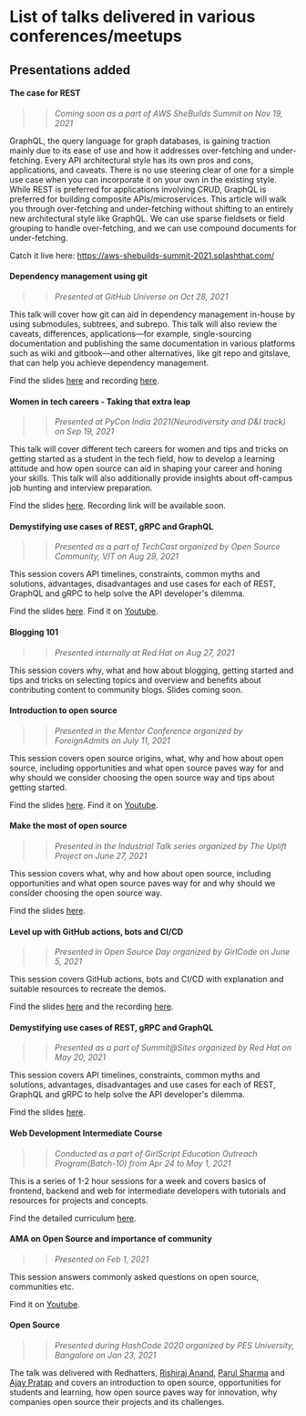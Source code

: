 # List of talks delivered in various conferences/meetups

## Presentations added

#### The case for REST
>> *Coming soon as a part of AWS SheBuilds Summit on Nov 19, 2021*

GraphQL, the query language for graph databases, is gaining traction mainly due to its ease of use and how it addresses over-fetching and under-fetching. Every API architectural style has its own pros and cons, applications, and caveats. There is no use steering clear of one for a simple use case when you can incorporate it on your own in the existing style. While REST is preferred for applications involving CRUD, GraphQL is preferred for building composite APIs/microservices. This article will walk you through over-fetching and under-fetching without shifting to an entirely new architectural style like GraphQL. We can use sparse fieldsets or field grouping to handle over-fetching, and we can use compound documents for under-fetching.

Catch it live here: https://aws-shebuilds-summit-2021.splashthat.com/

#### Dependency management using git
>> *Presented at GitHub Universe on Oct 28, 2021*

This talk will cover how git can aid in dependency management in-house by using submodules, subtrees, and subrepo. This talk will also review the caveats, differences, applications—for example, single-sourcing documentation and publishing the same documentation in various platforms such as wiki and gitbook—and other alternatives, like git repo and gitslave, that can help you achieve dependency management. 

Find the slides [here](2021/DependencyManagementUsingGit.pdf) and recording [here](https://githubuniverse.com/content-library/dependency-management-using-git/).

#### Women in tech careers - Taking that extra leap
>> *Presented at PyCon India 2021(Neurodiversity and D&I track) on Sep 19, 2021*

This talk will cover different tech careers for women and tips and tricks on getting started as a student in the tech field, how to develop a learning attitude and how open source can aid in shaping your career and honing your skills. This talk will also additionally provide insights about off-campus job hunting and interview preparation. 

Find the slides [here](2021/Women-tech-careers-extra-leap.pdf). Recording link will be available soon.

#### Demystifying use cases of REST, gRPC and GraphQL 
>> *Presented as a part of TechCast organized by Open Source Community, VIT on Aug 29, 2021*

This session covers API timelines, constraints, common myths and solutions, advantages, disadvantages and use cases for each of REST, GraphQL and gRPC to help solve the API developer's dilemma. 

Find the slides [here](2021/Demystifying-use-cases-REST-gRPC-GraphQL.pdf). Find it on [Youtube](https://www.youtube.com/watch?v=kvMUNlqp44s).

#### Blogging 101 
>> *Presented internally at Red Hat on Aug 27, 2021*

This session covers why, what and how about blogging, getting started and tips and tricks on selecting topics and overview and benefits about contributing content to community blogs. Slides coming soon.

#### Introduction to open source
>> *Presented in the Mentor Conference organized by ForeignAdmits on July 11, 2021*

This session covers open source origins, what, why and how about open source, including opportunities and what open source paves way for and why should we consider choosing the open source way and tips about getting started. 

Find the slides [here](2021/Make-most-open-source-foreignadmits.pdf). Find it on [Youtube](https://www.youtube.com/watch?v=qhF8wGET3E4).

#### Make the most of open source
>> *Presented in the Industrial Talk series organized by The Uplift Project on June 27, 2021*

This session covers what, why and how about open source, including opportunities and what open source paves way for and why should we consider choosing the open source way. 

Find the slides [here](2021/Make-the-most-of-open-source.pdf).
#### Level up with GitHub actions, bots and CI/CD
>> *Presented in Open Source Day organized by GirlCode on June 5, 2021*

This session covers GitHub actions, bots and CI/CD with explanation and suitable resources to recreate the demos. 

Find the slides [here](2021/Level-up-with-GitHub-actions-bots-CI-CD.pdf) and the recording [here](https://www.girl-code.co.uk/community/events/open-source-day-event-recording).
#### Demystifying use cases of REST, gRPC and GraphQL 
>> *Presented as a part of Summit@Sites organized by Red Hat on May 20, 2021*

This session covers API timelines, constraints, common myths and solutions, advantages, disadvantages and use cases for each of REST, GraphQL and gRPC to help solve the API developer's dilemma. 

Find the slides [here](2021/Demystifying-use-cases-REST-gRPC-GraphQL.pdf).
#### Web Development Intermediate Course 
>> *Conducted as a part of GirlScript Education Outreach Program(Batch-10) from Apr 24 to May 1, 2021*

This is a series of 1-2 hour sessions for a week and covers basics of frontend, backend and web for intermediate developers with tutorials and resources for projects and concepts. 

Find the detailed curriculum [here](2021/GS-Web-Dev-Intermediate/Curriculum.md).
#### AMA on Open Source and importance of community
>> *Presented on Feb 1, 2021*

This session answers commonly asked questions on open source, communities etc.

Find it on [Youtube](https://www.youtube.com/watch?v=valG8ymU_R0).

#### Open Source  
>> *Presented during HashCode 2020 organized by PES University, Bangalore on Jan 23, 2021*

The talk was delivered with Redhatters, [Rishiraj Anand](https://github.com/RishiRajAnand), [Parul Sharma](https://www.linkedin.com/in/parul-sharma-22076445/?originalSubdomain=in) and [Ajay Pratap](https://github.com/ajaypratap003) and covers an introduction to open source, opportunities for students and learning, how open source paves way for innovation, why companies open source their projects and its challenges.
